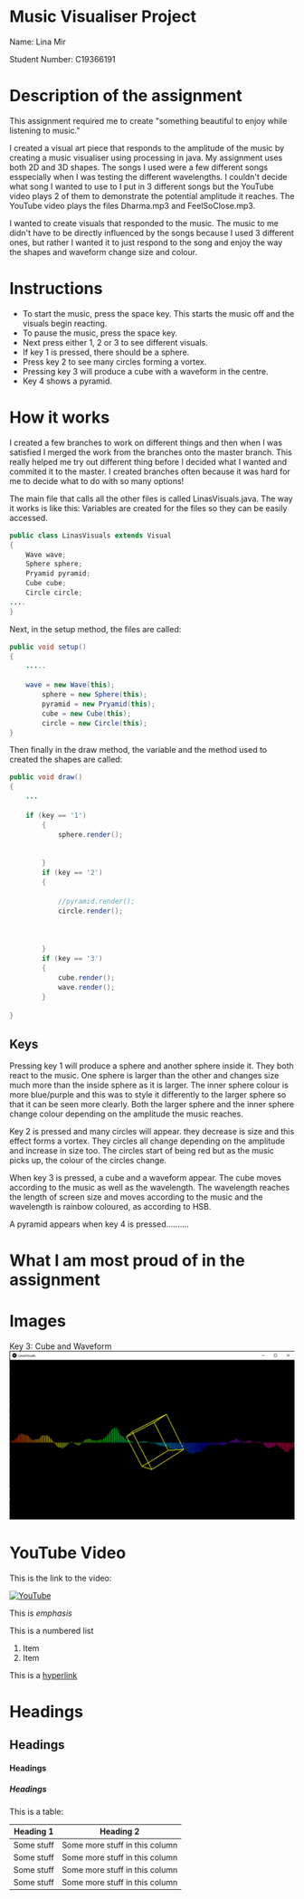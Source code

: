# Music Visualiser Project

Name: Lina Mir

Student Number: C19366191

# Description of the assignment
This assignment required me to create "something beautiful to enjoy while listening to music." 

I created a visual art piece that responds to the amplitude of the music by creating a music visualiser using processing in java. My assignment uses both 2D and 3D shapes.
The songs I used were a few different songs esspecially when I was testing the different wavelengths. 
I couldn't decide what song I wanted to use to I put in 3 different songs but the YouTube video plays 2 of them to demonstrate the potential amplitude it reaches.
The YouTube video plays the files Dharma.mp3 and FeelSoClose.mp3.

I wanted to create visuals that responded to the music. The music to me didn't have to be directly influenced by the songs because I used 3 different ones, but rather I wanted it to just respond to the song and enjoy the way the shapes and waveform change size and colour.



# Instructions
- To start the music, press the space key. This starts the music off and the visuals begin reacting. 
- To pause the music, press the space key.
- Next press either 1, 2 or 3 to see different visuals.
- If key 1 is pressed, there should be a sphere.
- Press key 2 to see many circles forming a vortex.
- Pressing key 3 will produce a cube with a waveform in the centre.
- Key 4 shows a pyramid.

# How it works
I created a few branches to work on different things and then when I was satisfied I merged the work from the branches onto the master branch. This really helped me try out different thing before I decided what I wanted and commited it to the master. I created branches often because it was hard for me to decide what to do with so many options!

The main file that calls all the other files is called LinasVisuals.java. The way it works is like this:
Variables are created for the files so they can be easily accessed.
```Java
public class LinasVisuals extends Visual
{
	Wave wave;
	Sphere sphere;
	Pryamid pyramid;
	Cube cube;
	Circle circle;
....
}
```

Next, in the setup method, the files are called:
```Java
public void setup()
{ 
	.....
	
	wave = new Wave(this);
        sphere = new Sphere(this);
        pyramid = new Pryamid(this);
        cube = new Cube(this);
        circle = new Circle(this);
}

```

Then finally in the draw method, the variable and the method used to created the shapes are called:
```Java
public void draw()
{ 
	...
	
 	if (key == '1')
        {
            sphere.render();
            
     
        }
        if (key == '2')
        {
            
            //pyramid.render();
            circle.render();
            
           
                
        }
        if (key == '3')
        {
            cube.render();
            wave.render();
        }
	
}

```

## Keys
Pressing key 1 will produce a sphere and another sphere inside it. They both react to the music. One sphere is larger than the other and changes size much more than the inside sphere as it is larger. The inner sphere colour is more blue/purple and this was to style it differently to the larger sphere so that it can be seen more clearly. Both the larger sphere and the inner sphere change colour depending on the amplitude the music reaches.

Key 2 is pressed and many circles will appear. they decrease is size and this effect forms a vortex. They circles all change depending on the amplitude and increase in size too. The circles start of being red but as the music picks up, the colour of the circles change. 

When key 3 is pressed, a cube and a waveform appear. The cube moves according to the music as well as the wavelength. The wavelength reaches the length of screen size and moves according to the music and the wavelength is rainbow coloured, as according to HSB.

A pyramid appears when key 4 is pressed..........


# What I am most proud of in the assignment

# Images
Key 3: Cube and Waveform
![Key 3: Cube and waveform](images/cube.png)

# YouTube Video
This is the link to the video:

[![YouTube](http://img.youtube.com/vi/J2kHSSFA4NU/0.jpg)](https://www.youtube.com/watch?v=J2kHSSFA4NU)



This is *emphasis*

This is a numbered list

1. Item
1. Item

This is a [hyperlink](http://bryanduggan.org)

# Headings
## Headings
#### Headings
##### Headings










This is a table:

| Heading 1 | Heading 2 |
|-----------|-----------|
|Some stuff | Some more stuff in this column |
|Some stuff | Some more stuff in this column |
|Some stuff | Some more stuff in this column |
|Some stuff | Some more stuff in this column |

